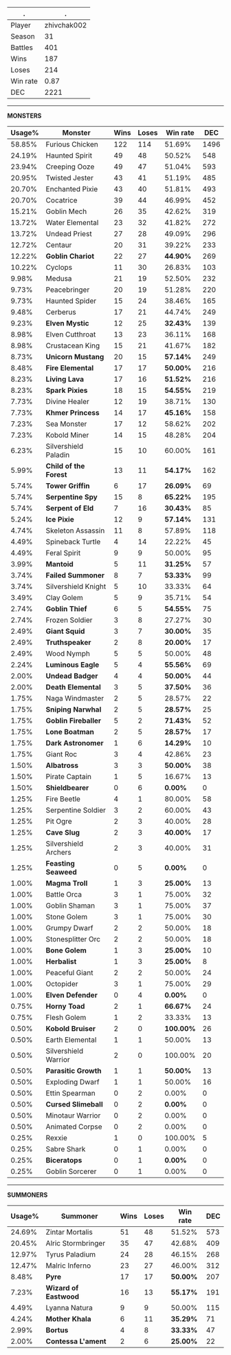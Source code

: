 .|.
|-|-
Player|zhivchak002
Season|31
Battles|401
Wins|187
Loses|214
Win rate|0.87
DEC|2221

---
**MONSTERS**

Usage%|Monster|Wins|Loses|Win rate|DEC|
-|-|-|-|-|-|
58.85%|Furious Chicken|122|114|51.69%|1496|
24.19%|Haunted Spirit|49|48|50.52%|548|
23.94%|Creeping Ooze|49|47|51.04%|593|
20.95%|Twisted Jester|43|41|51.19%|485|
20.70%|Enchanted Pixie|43|40|51.81%|493|
20.70%|Cocatrice|39|44|46.99%|452|
15.21%|Goblin Mech|26|35|42.62%|319|
13.72%|Water Elemental|23|32|41.82%|272|
13.72%|Undead Priest|27|28|49.09%|296|
12.72%|Centaur|20|31|39.22%|233|
12.22%|**Goblin Chariot**|22|27|**44.90%**|269|
10.22%|Cyclops|11|30|26.83%|103|
9.98%|Medusa|21|19|52.50%|232|
9.73%|Peacebringer|20|19|51.28%|220|
9.73%|Haunted Spider|15|24|38.46%|165|
9.48%|Cerberus|17|21|44.74%|249|
9.23%|**Elven Mystic**|12|25|**32.43%**|139|
8.98%|Elven Cutthroat|13|23|36.11%|168|
8.98%|Crustacean King|15|21|41.67%|182|
8.73%|**Unicorn Mustang**|20|15|**57.14%**|249|
8.48%|**Fire Elemental**|17|17|**50.00%**|216|
8.23%|**Living Lava**|17|16|**51.52%**|216|
8.23%|**Spark Pixies**|18|15|**54.55%**|219|
7.73%|Divine Healer|12|19|38.71%|130|
7.73%|**Khmer Princess**|14|17|**45.16%**|158|
7.23%|Sea Monster|17|12|58.62%|202|
7.23%|Kobold Miner|14|15|48.28%|204|
6.23%|Silvershield Paladin|15|10|60.00%|161|
5.99%|**Child of the Forest**|13|11|**54.17%**|162|
5.74%|**Tower Griffin**|6|17|**26.09%**|69|
5.74%|**Serpentine Spy**|15|8|**65.22%**|195|
5.74%|**Serpent of Eld**|7|16|**30.43%**|85|
5.24%|**Ice Pixie**|12|9|**57.14%**|131|
4.74%|Skeleton Assassin|11|8|57.89%|118|
4.49%|Spineback Turtle|4|14|22.22%|45|
4.49%|Feral Spirit|9|9|50.00%|95|
3.99%|**Mantoid**|5|11|**31.25%**|57|
3.74%|**Failed Summoner**|8|7|**53.33%**|99|
3.74%|Silvershield Knight|5|10|33.33%|64|
3.49%|Clay Golem|5|9|35.71%|54|
2.74%|**Goblin Thief**|6|5|**54.55%**|75|
2.74%|Frozen Soldier|3|8|27.27%|30|
2.49%|**Giant Squid**|3|7|**30.00%**|35|
2.49%|**Truthspeaker**|2|8|**20.00%**|17|
2.49%|Wood Nymph|5|5|50.00%|48|
2.24%|**Luminous Eagle**|5|4|**55.56%**|69|
2.00%|**Undead Badger**|4|4|**50.00%**|44|
2.00%|**Death Elemental**|3|5|**37.50%**|36|
1.75%|Naga Windmaster|2|5|28.57%|22|
1.75%|**Sniping Narwhal**|2|5|**28.57%**|25|
1.75%|**Goblin Fireballer**|5|2|**71.43%**|52|
1.75%|**Lone Boatman**|2|5|**28.57%**|17|
1.75%|**Dark Astronomer**|1|6|**14.29%**|10|
1.75%|Giant Roc|3|4|42.86%|23|
1.50%|**Albatross**|3|3|**50.00%**|38|
1.50%|Pirate Captain|1|5|16.67%|13|
1.50%|**Shieldbearer**|0|6|**0.00%**|0|
1.25%|Fire Beetle|4|1|80.00%|58|
1.25%|Serpentine Soldier|3|2|60.00%|43|
1.25%|Pit Ogre|2|3|40.00%|28|
1.25%|**Cave Slug**|2|3|**40.00%**|17|
1.25%|Silvershield Archers|2|3|40.00%|31|
1.25%|**Feasting Seaweed**|0|5|**0.00%**|0|
1.00%|**Magma Troll**|1|3|**25.00%**|13|
1.00%|Battle Orca|3|1|75.00%|32|
1.00%|Goblin Shaman|3|1|75.00%|37|
1.00%|Stone Golem|3|1|75.00%|30|
1.00%|Grumpy Dwarf|2|2|50.00%|18|
1.00%|Stonesplitter Orc|2|2|50.00%|18|
1.00%|**Bone Golem**|1|3|**25.00%**|10|
1.00%|**Herbalist**|1|3|**25.00%**|8|
1.00%|Peaceful Giant|2|2|50.00%|24|
1.00%|Octopider|3|1|75.00%|29|
1.00%|**Elven Defender**|0|4|**0.00%**|0|
0.75%|**Horny Toad**|2|1|**66.67%**|24|
0.75%|Flesh Golem|1|2|33.33%|13|
0.50%|**Kobold Bruiser**|2|0|**100.00%**|26|
0.50%|Earth Elemental|1|1|50.00%|13|
0.50%|Silvershield Warrior|2|0|100.00%|20|
0.50%|**Parasitic Growth**|1|1|**50.00%**|13|
0.50%|Exploding Dwarf|1|1|50.00%|16|
0.50%|Ettin Spearman|0|2|0.00%|0|
0.50%|**Cursed Slimeball**|0|2|**0.00%**|0|
0.50%|Minotaur Warrior|0|2|0.00%|0|
0.50%|Animated Corpse|0|2|0.00%|0|
0.25%|Rexxie|1|0|100.00%|5|
0.25%|Sabre Shark|0|1|0.00%|0|
0.25%|**Biceratops**|0|1|**0.00%**|0|
0.25%|Goblin Sorcerer|0|1|0.00%|0|

---
**SUMMONERS**

Usage%|Summoner|Wins|Loses|Win rate|DEC|
-|-|-|-|-|-|
24.69%|Zintar Mortalis|51|48|51.52%|573|
20.45%|Alric Stormbringer|35|47|42.68%|409|
12.97%|Tyrus Paladium|24|28|46.15%|268|
12.47%|Malric Inferno|23|27|46.00%|312|
8.48%|**Pyre**|17|17|**50.00%**|207|
7.23%|**Wizard of Eastwood**|16|13|**55.17%**|191|
4.49%|Lyanna Natura|9|9|50.00%|115|
4.24%|**Mother Khala**|6|11|**35.29%**|71|
2.99%|**Bortus**|4|8|**33.33%**|47|
2.00%|**Contessa L'ament**|2|6|**25.00%**|22|
